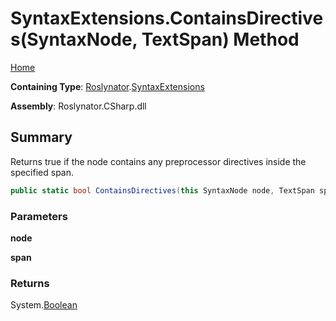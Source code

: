 # SyntaxExtensions\.ContainsDirectives\(SyntaxNode, TextSpan\) Method

[Home](../../../README.md)

**Containing Type**: [Roslynator](../../README.md)\.[SyntaxExtensions](../README.md)

**Assembly**: Roslynator\.CSharp\.dll

## Summary

Returns true if the node contains any preprocessor directives inside the specified span\.

```csharp
public static bool ContainsDirectives(this SyntaxNode node, TextSpan span)
```

### Parameters

**node**



**span**



### Returns

System\.[Boolean](https://docs.microsoft.com/en-us/dotnet/api/system.boolean)

